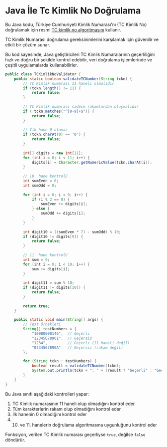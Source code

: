 # Java İle Tc Kimlik No Doğrulama

Bu Java kodu, Türkiye Cumhuriyeti Kimlik Numarası'nı (TC Kimlik No) doğrulamak için resmi [TC kimlik no algoritmasını](https://tc-no.com/tc-kimlik-numarasi-algoritmasi/) kullanır.

TC Kimlik Numarası doğrulama gereksinimlerini karşılamak için güvenilir ve etkili bir çözüm sunar.

Bu kod sayesinde, Java geliştiricileri TC Kimlik Numaralarının geçerliliğini hızlı ve doğru bir şekilde kontrol edebilir, veri doğrulama işlemlerinde ve çeşitli uygulamalarda kullanabilirler.

```java {linenos=true}
public class TCKimlikNoValidator {
    public static boolean validateTCNumber(String tckn) {
        // TC Kimlik numarası 11 haneli olmalıdır
        if (tckn.length() != 11) {
            return false;
        }
        
        // TC Kimlik numarası sadece rakamlardan oluşmalıdır
        if (!tckn.matches("^[0-9]+$")) {
            return false;
        }
        
        // İlk hane 0 olamaz
        if (tckn.charAt(0) == '0') {
            return false;
        }
        
        int[] digits = new int[11];
        for (int i = 0; i < 11; i++) {
            digits[i] = Character.getNumericValue(tckn.charAt(i));
        }
        
        // 10. hane kontrolü
        int sumEven = 0;
        int sumOdd = 0;
        
        for (int i = 0; i < 9; i++) {
            if (i % 2 == 0) {
                sumEven += digits[i];
            } else {
                sumOdd += digits[i];
            }
        }
        
        int digit10 = ((sumEven * 7) - sumOdd) % 10;
        if (digit10 != digits[9]) {
            return false;
        }
        
        // 11. hane kontrolü
        int sum = 0;
        for (int i = 0; i < 10; i++) {
            sum += digits[i];
        }
        
        int digit11 = sum % 10;
        if (digit11 != digits[10]) {
            return false;
        }
        
        return true;
    }

    public static void main(String[] args) {
        // Test örnekleri
        String[] testNumbers = {
            "10000000146",  // Geçerli
            "12345678901",  // Geçersiz
            "1234",         // Geçerli (11 haneli değil)
            "0234567890A"   // Geçersiz (rakam değil)
        };

        for (String tckn : testNumbers) {
            boolean result = validateTCNumber(tckn);
            System.out.println(tckn + ": " + (result ? "Geçerli" : "Geçersiz"));
        }
    }
}
```

Bu Java sınıfı aşağıdaki kontrolleri yapar:

1. TC Kimlik numarasının 11 haneli olup olmadığını kontrol eder
2. Tüm karakterlerin rakam olup olmadığını kontrol eder
3. İlk hanenin 0 olmadığını kontrol eder
4. 10. ve 11. hanelerin doğrulama algoritmasına uygunluğunu kontrol eder

Fonksiyon, verilen TC Kimlik numarası geçerliyse `true`, değilse `false` döndürür. 